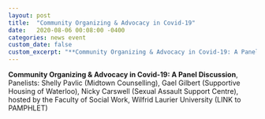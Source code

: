```yaml
---
layout: post
title:  "Community Organizing & Advocacy in Covid-19"
date:   2020-08-06 00:08:00 -0400
categories: news event
custom_date: false
custom_excerpt: "**Community Organizing & Advocacy in Covid-19: A Panel Discussion**, Panelists: Shelly Pavlic (Midtown Counselling), Gael Gilbert (Supportive Housing of Waterloo..."
---
```


**Community Organizing & Advocacy in Covid-19: A Panel Discussion**, Panelists: Shelly Pavlic (Midtown Counselling), Gael Gilbert (Supportive Housing of Waterloo), Nicky Carswell (Sexual Assault Support Centre), hosted by the Faculty of Social Work, Wilfrid Laurier University (LINK to PAMPHLET)